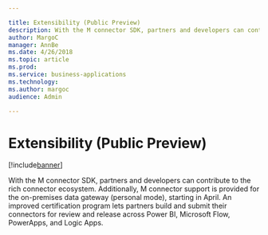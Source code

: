 ```yaml
---

title: Extensibility (Public Preview)
description: With the M connector SDK, partners and developers can contribute to the rich connector ecosystem.
author: MargoC
manager: AnnBe
ms.date: 4/26/2018
ms.topic: article
ms.prod: 
ms.service: business-applications
ms.technology: 
ms.author: margoc
audience: Admin

---
```

#  Extensibility (Public Preview)




[!include[banner](../../includes/banner.md)]

With the M connector SDK, partners and developers can contribute to the rich
connector ecosystem. Additionally, M connector support is provided for the
on-premises data gateway (personal mode), starting in April. An improved
certification program lets partners build and submit their connectors for review
and release across Power BI, Microsoft Flow, PowerApps, and Logic Apps.
